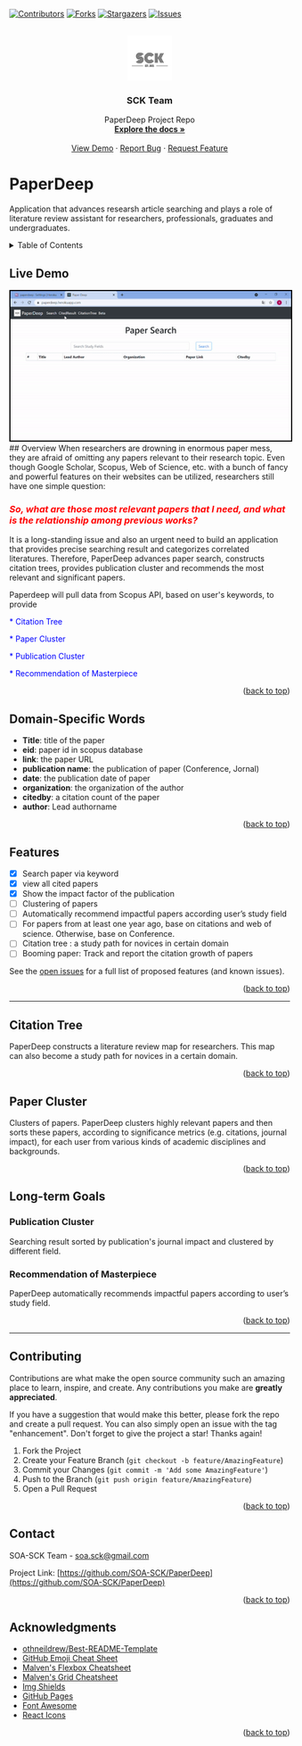 <div id="top"></div>
<!--
*** Thanks for checking out the Best-README-Template. If you have a suggestion
*** that would make this better, please fork the repo and create a pull request
*** or simply open an issue with the tag "enhancement".
*** Don't forget to give the project a star!
*** Thanks again! Now go create something AMAZING! :D
-->



<!-- PROJECT SHIELDS -->
<!--
*** I'm using markdown "reference style" links for readability.
*** Reference links are enclosed in brackets [ ] instead of parentheses ( ).
*** See the bottom of this document for the declaration of the reference variables
*** for contributors-url, forks-url, etc. This is an optional, concise syntax you may use.
*** https://www.markdownguide.org/basic-syntax/#reference-style-links
-->
[![Contributors][contributors-shield]][contributors-url]
[![Forks][forks-shield]][forks-url]
[![Stargazers][stars-shield]][stars-url]
[![Issues][issues-shield]][issues-url]



<!-- PROJECT LOGO -->
<br />
<div align="center">
  <a href="https://github.com/othneildrew/Best-README-Template">
    <img src="doc/img/logo.jpg" alt="Logo" width="80" height="80">
  </a>

  <h3 align="center">SCK Team</h3>

  <p align="center">
    PaperDeep Project Repo
    <br />
    <a href="/doc"><strong>Explore the docs »</strong></a>
    <br />
    <br />
    <a href="https://paperdeep.herokuapp.com/">View Demo</a>
    ·
    <a href="https://github.com/SOA-SCK/PaperDeep/issues">Report Bug</a>
    ·
    <a href="https://github.com/SOA-SCK/PaperDeep/issues">Request Feature</a>
  </p>
</div>


# PaperDeep  
Application that advances researsh article searching and plays a role of literature review assistant for researchers, professionals, graduates and undergraduates.


<!-- TABLE OF CONTENTS -->
<details>
  <summary>Table of Contents</summary>
  <ol>
    <li><a href="#live-demo">Live Demo</a></li>
    <li><a href="#overview">Overview</a></li>
    <li><a href="#domain-specific-words">Domain-Specific Words</a></li>
    <li><a href="#features">Features</a></li>
    <li><a href="#contributing">Contributing</a></li>
    <li><a href="#contact">Contact</a></li>
    <li><a href="#acknowledgments">Acknowledgments</a></li>
  </ol>
</details>

## Live Demo
<div align="center">
<img src="doc/img/livedemo.gif" style="border:2px solid black"/>
</div>
## Overview
When researchers are drowning in enormous paper mess, they are afraid of omitting any papers relevant to their research topic. Even though Google Scholar, Scopus, Web of Science, etc. with a bunch of fancy and powerful features on their websites can be utilized, researchers still have one simple question: 

### <span style="color:red"> ***So, what are those most relevant papers that I need, and what is the relationship among previous works?*** </span> 

It is a long-standing issue and also an urgent need to build an application that provides precise searching result and categorizes correlated literatures. Therefore, PaperDeep advances paper search, constructs citation trees, provides publication cluster and recommends the most relevant and significant papers.

Paperdeep will pull data from Scopus API, based on user's keywords, to provide 

<span style="color:blue">* Citation Tree</span>

<span style="color:blue">* Paper Cluster</span>

<span style="color:blue">* Publication Cluster</span>

<span style="color:blue">* Recommendation of Masterpiece</span>

<p align="right">(<a href="#top">back to top</a>)</p>



## Domain-Specific Words
* **Title**: title of the paper
* **eid**: paper id in scopus database
* **link**: the paper URL
* **publication name**: the publication of paper (Conference, Jornal)
* **date**: the publication date of paper
* **organization**: the organization of the author
* **citedby**: a citation count of the paper
* **author**: Lead authorname

<p align="right">(<a href="#top">back to top</a>)</p>

## Features

- [x] Search paper via keyword
- [x] view all cited papers
- [x] Show the impact factor of the publication
- [ ] Clustering of papers
- [ ] Automatically recommend impactful papers according user’s study field
- [ ] For papers from at least one year ago, base on citations and web of science. Otherwise, base on Conference.
- [ ] Citation tree : a study path for novices in certain domain
- [ ] Booming paper: Track and report the citation growth of papers

See the [open issues](https://github.com/SOA-SCK/PaperDeep/issues) for a full list of proposed features (and known issues).

<p align="right">(<a href="#top">back to top</a>)</p>

---
## Citation Tree
PaperDeep constructs a literature review map for researchers. This map can also become a study path for novices in a certain domain.

<p align="right">(<a href="#top">back to top</a>)</p>




## Paper Cluster
Clusters of papers.
PaperDeep clusters highly relevant papers and then sorts these papers, according to significance metrics (e.g. citations, journal impact), for each user from various kinds of academic disciplines and backgrounds.

<p align="right">(<a href="#top">back to top</a>)</p>

## Long-term Goals

### Publication Cluster
Searching result sorted by publication's journal impact and clustered by different field.

### Recommendation of Masterpiece
PaperDeep automatically recommends impactful papers according to user’s study field.

<p align="right">(<a href="#top">back to top</a>)</p>


---

<!-- CONTRIBUTING -->
## Contributing

Contributions are what make the open source community such an amazing place to learn, inspire, and create. Any contributions you make are **greatly appreciated**.

If you have a suggestion that would make this better, please fork the repo and create a pull request. You can also simply open an issue with the tag "enhancement".
Don't forget to give the project a star! Thanks again!

1. Fork the Project
2. Create your Feature Branch (`git checkout -b feature/AmazingFeature`)
3. Commit your Changes (`git commit -m 'Add some AmazingFeature'`)
4. Push to the Branch (`git push origin feature/AmazingFeature`)
5. Open a Pull Request

<p align="right">(<a href="#top">back to top</a>)</p>



<!-- CONTACT -->
## Contact

SOA-SCK Team - soa.sck@gmail.com

Project Link: [https://github.com/SOA-SCK/PaperDeep](https://github.com/SOA-SCK/PaperDeep)

<p align="right">(<a href="#top">back to top</a>)</p>



<!-- ACKNOWLEDGMENTS -->
## Acknowledgments

* [othneildrew/Best-README-Template](https://github.com/othneildrew/Best-README-Template)
* [GitHub Emoji Cheat Sheet](https://www.webpagefx.com/tools/emoji-cheat-sheet)
* [Malven's Flexbox Cheatsheet](https://flexbox.malven.co/)
* [Malven's Grid Cheatsheet](https://grid.malven.co/)
* [Img Shields](https://shields.io)
* [GitHub Pages](https://pages.github.com)
* [Font Awesome](https://fontawesome.com)
* [React Icons](https://react-icons.github.io/react-icons/search)

<p align="right">(<a href="#top">back to top</a>)</p>



<!-- MARKDOWN LINKS & IMAGES -->
<!-- https://www.markdownguide.org/basic-syntax/#reference-style-links -->
[contributors-shield]: https://img.shields.io/github/contributors/othneildrew/Best-README-Template.svg?style=for-the-badge
[contributors-url]: https://github.com/SOA-SCK/PaperDeep/graphs/contributors
[forks-shield]: https://img.shields.io/github/forks/othneildrew/Best-README-Template.svg?style=for-the-badge
[forks-url]: https://github.com/SOA-SCK/PaperDeep/network/members
[stars-shield]: https://img.shields.io/github/stars/othneildrew/Best-README-Template.svg?style=for-the-badge
[stars-url]: https://github.com/SOA-SCK/PaperDeep/stargazers
[issues-shield]: https://img.shields.io/github/issues/othneildrew/Best-README-Template.svg?style=for-the-badge
[issues-url]: https://github.com/SOA-SCK/PaperDeep/issues
[product-screenshot]: images/screenshot.png
